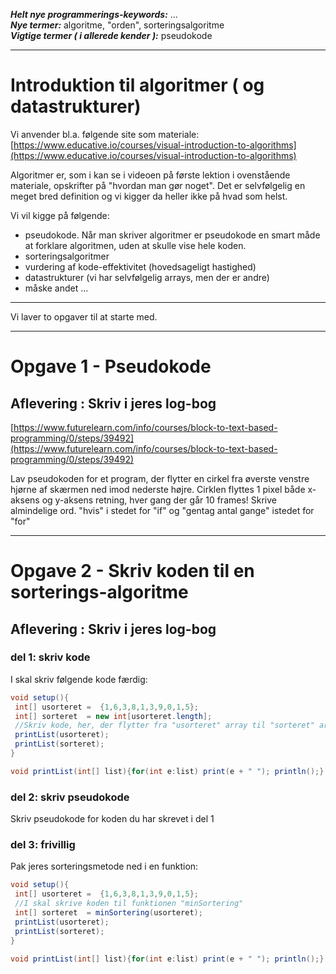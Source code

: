 ***Helt nye programmerings-keywords:*** ...         
***Nye termer:*** algoritme, "orden", sorteringsalgoritme        
***Vigtige termer ( i allerede kender ):*** pseudokode       

------------------------------------------------

# Introduktion til algoritmer ( og datastrukturer)

Vi anvender bl.a. følgende site som materiale:    
[https://www.educative.io/courses/visual-introduction-to-algorithms](https://www.educative.io/courses/visual-introduction-to-algorithms)   

Algoritmer er, som i kan se i videoen på første lektion i ovenstående materiale, opskrifter på "hvordan man gør noget". Det er selvfølgelig en meget bred definition og vi kigger da heller ikke på hvad som helst.   

Vi vil kigge på følgende:
- pseudokode. Når man skriver algoritmer er pseudokode en smart måde at forklare algoritmen, uden at skulle vise hele koden.
- sorteringsalgoritmer
- vurdering af kode-effektivitet (hovedsageligt hastighed)
- datastrukturer (vi har selvfølgelig arrays, men der er andre)
- måske andet ...

------------------------------------------------
Vi laver to opgaver til at starte med.

------------------------------------------------

# Opgave 1 - Pseudokode
## Aflevering : Skriv i jeres log-bog

[https://www.futurelearn.com/info/courses/block-to-text-based-programming/0/steps/39492](https://www.futurelearn.com/info/courses/block-to-text-based-programming/0/steps/39492)

Lav pseudokoden for et program, der flytter en cirkel fra øverste venstre hjørne af skærmen ned imod nederste højre.
Cirklen flyttes 1 pixel både x-aksens og y-aksens retning, hver gang der går 10 frames!
Skrive almindelige ord. "hvis" i stedet for "if" og "gentag antal gange" istedet for "for"

------------------------------------------------

# Opgave 2 - Skriv koden til en sorterings-algoritme
## Aflevering : Skriv i jeres log-bog

### del 1: skriv kode
I skal skriv følgende kode færdig:
```java
void setup(){
 int[] usorteret =  {1,6,3,8,1,3,9,0,1,5};
 int[] sorteret  = new int[usorteret.length];
 //Skriv kode, her, der flytter fra "usorteret" array til "sorteret" array!!!
 printList(usorteret);
 printList(sorteret);
}  

void printList(int[] list){for(int e:list) print(e + " "); println();}
```

### del 2: skriv pseudokode
Skriv pseudokode for koden du har skrevet i del 1


### del 3: frivillig
Pak jeres sorteringsmetode ned i en funktion:
```java
void setup(){
 int[] usorteret =  {1,6,3,8,1,3,9,0,1,5};
 //I skal skrive koden til funktionen "minSortering"
 int[] sorteret  = minSortering(usorteret);
 printList(usorteret);
 printList(sorteret);
}  

void printList(int[] list){for(int e:list) print(e + " "); println();}
```
